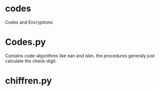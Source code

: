 # codes
Codes and Encryptions


# Codes.py
Contains code-algorithms like ean and isbn. the procedures generaly just calculate the check-digit.

# chiffren.py
